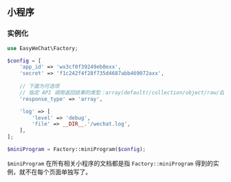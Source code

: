 ## 小程序

### 实例化

```php
use EasyWeChat\Factory;

$config = [
    'app_id' => 'wx3cf0f39249eb0exx',
    'secret' => 'f1c242f4f28f735d4687abb469072axx',
    
    // 下面为可选项
    // 指定 API 调用返回结果的类型：array(default)/collection/object/raw/自定义类名
    'response_type' => 'array',

    'log' => [
        'level' => 'debug',
        'file' => __DIR__.'/wechat.log',
    ],
];

$miniProgram = Factory::miniProgram($config);
```

`$miniProgram` 在所有相关小程序的文档都是指 `Factory::miniProgram` 得到的实例，就不在每个页面单独写了。
